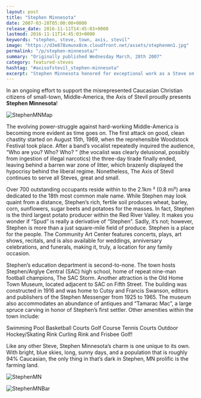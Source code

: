 ```yaml
---
layout: post
title: "Stephen Minnesota"
date: 2007-03-28T05:00:00+0000
release_date: 2016-11-11T14:45:03+0000
lastmod: 2016-11-11T14:45:03+0000
keywords: "stephen, steve, town, axis, stevil"
image: "https://d3e878vmunx8cm.cloudfront.net/assets/stephenmn1.jpg"
permalink: "/p/stephen-minnesota/"
summary: "Originally published Wednesday March, 28th 2007"
category: featured-steves
hashtag: "#axisofstevil_stephen-minnesota"
excerpt: "Stephen Minnesota honored for exceptional work as a Steve on Wednesday March, 28th 2007"
---
```


[id_1]: https://d3e878vmunx8cm.cloudfront.net/assets/stephenmn1.jpg "Stephen MN Map"[id_2]: https://d3e878vmunx8cm.cloudfront.net/assets/stephenmn2.jpg "Stephen MN"[id_3]: https://d3e878vmunx8cm.cloudfront.net/assets/stephenmnbar.jpg "Stephen MN Bar"

In an ongoing effort to support the misrepresented Caucasian Christian citizens of small-town, Middle-America, the Axis of Stevil proudly presents **Stephen Minnesota**!

![StephenMNMap][id_1]

The evolving power-struggle against hard-working Middle-America is becoming more evident as time goes on. The first attack on good, clean chastity started on August 15th, 1969, when the reprehensible Woodstock Festival took place. After a band’s vocalist repeatedly inquired the audience, “Who are you? Who? Who? ” (the vocalist was clearly delusional, possibly from ingestion of illegal narcotics) the three-day tirade finally ended, leaving behind a barren war zone of litter, which brazenly displayed the hypocrisy behind the liberal regime. Nonetheless, The Axis of Stevil continues to serve all Steves, great and small.

Over 700 outstanding occupants reside within to the 2.1km ² (0.8 mi²) area dedicated to the 18th most common male name. While Stephen may look quaint from a distance, Stephen’s rich, fertile soil produces wheat, barley, corn, sunflowers, sugar beets and potatoes for the masses. In fact, Stephen is the third largest potato producer within the Red River Valley. It makes you wonder if “Spud” is really a derivative of “Stephen”. Sadly, it’s not; however, Stephen is more than a just square-mile field of produce. Stephen is a place for the people. The Community Art Center features concerts, plays, art shows, recitals, and is also available for weddings, anniversary celebrations, and funerals, making it, truly, a location for any family occasion.

Stephen’s education department is second-to-none. The town hosts Stephen/Arglye Central (SAC) high school, home of repeat nine-man football champions, The SAC Storm. Another attraction is the Old Home Town Museum, located adjacent to SAC on Fifth Street. The building was constructed in 1916 and was home to Cutsy and Francis Swanson, editors and publishers of the Stephen Messenger from 1925 to 1965. The museum also accommodates an abundance of antiques and “Tamarac Mac”, a large spruce carving in honor of Stephen’s first settler. 
Other amenities within the town include:

Swimming Pool
Basketball Courts
Golf Course
Tennis Courts 
Outdoor Hockey/Skating Rink
Curling Rink and Frisbee Golf!

Like any other Steve, Stephen Minnesota’s charm is one unique to its own. With bright, blue skies, long, sunny days, and a population that is roughly 94% Caucasian, the only thing in that’s dark in Stephen, MN prolific is the farming land.

![StephenMN][id_2]

![StephenMNBar][id_3]
